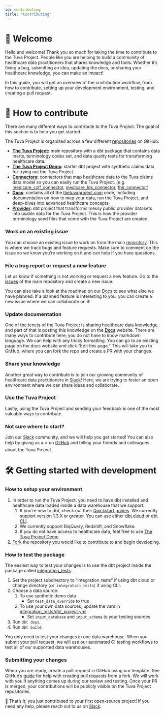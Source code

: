 ```yaml
---
id: contributing
title: "Contributing"
---
```


# 👋 Welcome

Hello and welcome! Thank you so much for taking the time to contribute to the Tuva Project. People like you are helping to build a community of healthcare data practitioners that shares knowledge and tools. Whether it’s fixing a bug, submitting an idea, updating the docs, or sharing your healthcare knowledge, you can make an impact!

In this guide, you will get an overview of the contribution workflow, from how to contribute, setting up your development environment, testing, and creating a pull request.

# 🤝 How to contribute

There are many different ways to contribute to the Tuva Project. The goal of this section is to help you get started.

The Tuva Project is organized across a few different [repositories](https://github.com/orgs/tuva-health/repositories) on GitHub:

- **[The Tuva Project](https://github.com/tuva-health/the_tuva_project):** main repository with a dbt package that contains data marts, terminology codes set, and data quality tests for transforming healthcare data.
- **[The Tuva Project Demo](https://github.com/tuva-health/the_tuva_project_demo):** starter dbt project with synthetic claims data for trying out the Tuva Project.
- **[Connectors](https://github.com/orgs/tuva-health/repositories?q=connector&type=all&language=&sort=):** connectors that map healthcare data to the Tuva claims data model so you can easily run the Tuva Project. (e.g. [medicare_cclf_connector](https://github.com/tuva-health/medicare_cclf_connector), [medicare_lds_connector](https://github.com/tuva-health/medicare_lds_connector), [fhir_connector](https://github.com/tuva-health/FHIR_connector))
- **[Docs](https://github.com/tuva-health/docs):** contains all of the [thetuvaproject.com](https://thetuvaproject.com/) code, including documentation on how to map your data, run the Tuva Project, and deep-dives into advanced healthcare concepts.
- **[Provider](https://github.com/tuva-health/provider):** dbt project that transforms messy public provider datasets into usable data for the Tuva Project. This is how the provider terminology seed files that come with the Tuva Project are created.

### Work on an existing issue

You can choose an existing issue to work on from the main [repository](https://github.com/tuva-health/the_tuva_project/issues). This is where we track bugs and feature requests. Make sure to comment on the issue so we know you’re working on it and can help if you have questions.

### File a bug report or request a new feature

Let us know if something is not working or request a new feature. Go to the [issues](https://github.com/tuva-health/the_tuva_project/issues) of the main repository and create a new issue.

You can also take a look at the roadmap on our [Docs](https://thetuvaproject.com/) to see what else we have planned. If a planned feature is interesting to you, you can create a new issue where we can collaborate on it!

### Update documentation

One of the tenets of the Tuva Project is sharing healthcare data knowledge, and part of that is posting this knowledge on the **[Docs](https://github.com/tuva-health/docs)** website. There are many ways to contribute here; you do not have to know markdown language. We can help with any tricky formatting. You can go to an existing page on the docs website and click “Edit this page.” This will take you to GitHub, where you can fork the repo and create a PR with your changes.

### Share your knowledge

Another great way to contribute is to join our growing community of healthcare data practitioners in [Slack](https://join.slack.com/t/thetuvaproject/shared_invite/zt-16iz61187-G522Mc2WGA2mHF57e0il0Q)! Here, we are trying to foster an open environment where we can share ideas and collaborate.

### Use the Tuva Project

Lastly, using the Tuva Project and sending your feedback is one of the most valuable ways to contribute. 

### Not sure where to start?

Join our [Slack](https://join.slack.com/t/thetuvaproject/shared_invite/zt-16iz61187-G522Mc2WGA2mHF57e0il0Q) community, and we will help you get started! You can also help by giving us a  ⭐ on [GitHub](https://github.com/tuva-health/the_tuva_project) and telling your friends and colleagues about the Tuva Project.

# 🛠️ Getting started with development

### How to setup your environment

1. In order to run the Tuva Project, you need to have dbt installed and healthcare data loaded inside a data warehouse that we support.
    1. If you’re new to dbt, check out their [Quickstart guides](https://docs.getdbt.com/quickstarts). We currently support version 1.3.X or greater. You can use either [dbt cloud](https://cloud.getdbt.com/) or [dbt CLI](https://docs.getdbt.com/dbt-cli/cli-overview).
    2. We currently support BiqQuery, Redshift, and Snowflake.
    3. If you do not have access to healthcare data, feel free to use [The Tuva Project Demo](https://github.com/tuva-health/the_tuva_project_demo).
2. [Fork](https://github.com/tuva-health/the_tuva_project/fork) the repository you would like to contribute to and begin developing.

### How to test the package

The easiest way to test your changes is to use the dbt project inside the package called [integration_tests](https://github.com/tuva-health/the_tuva_project/tree/main/integration_tests).

1. Set the project subdirectory to “integration_tests” if using dbt cloud or change directory (`cd integration_tests`) if using CLI.
2. Choose a data source:
    1. To use synthetic demo data
        - Set `test_data_override` to true
    2. To use your own data sources, update the vars in [integration_tests/dbt_project.yml](https://github.com/tuva-health/the_tuva_project/blob/main/integration_tests/dbt_project.yml):  
        - Set `input_database` and `input_schema` to your testing sources
4. Run `dbt deps`.
5. Run `dbt build`.

You only need to test your changes in one data warehouse. When you submit your pull request, we will use our automated CI testing workflows to test all of our supported data warehouses.

### Submitting your changes

When you are ready, create a pull request in GitHub using our template. See GitHub’s [guide](https://docs.github.com/en/pull-requests/collaborating-with-pull-requests/proposing-changes-to-your-work-with-pull-requests/creating-a-pull-request-from-a-fork) for help with creating pull requests from a fork. We will work with you if anything comes up during our review and testing. Once your PR is merged, your contributions will be publicly visible on the Tuva Project repositories.

👏 That’s it; you just contributed to your first open-source project! If you need any help, please reach out to us on [Slack](https://join.slack.com/t/thetuvaproject/shared_invite/zt-16iz61187-G522Mc2WGA2mHF57e0il0Q).
